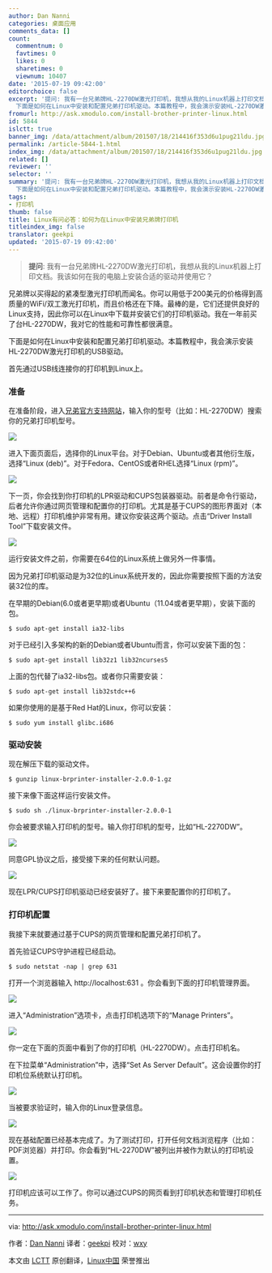 ```yaml
---
author: Dan Nanni
categories: 桌面应用
comments_data: []
count:
  commentnum: 0
  favtimes: 0
  likes: 0
  sharetimes: 0
  viewnum: 10407
date: '2015-07-19 09:42:00'
editorchoice: false
excerpt: '提问: 我有一台兄弟牌HL-2270DW激光打印机，我想从我的Linux机器上打印文档。我该如何在我的电脑上安装合适的驱动并使用它？  兄弟牌以买得起的紧凑型激光打印机而闻名。你可以用低于200美元的价格得到高质量的WiFi/双工激光打印机，而且价格还在下降。最棒的是，它们还提供良好的Linux支持，因此你可以在Linux中下载并安装它们的打印机驱动。我在一年前买了台HL-2270DW，我对它的性能和可靠性都很满意。
  下面是如何在Linux中安装和配置兄弟打印机驱动。本篇教程中，我会演示安装HL-2270DW激光打印机的USB驱动。 首先通过USB线连接你的打'
fromurl: http://ask.xmodulo.com/install-brother-printer-linux.html
id: 5844
islctt: true
banner_img: /data/attachment/album/201507/18/214416f353d6u1pug21ldu.jpg
permalink: /article-5844-1.html
index_img: /data/attachment/album/201507/18/214416f353d6u1pug21ldu.jpg.thumb.jpg
related: []
reviewer: ''
selector: ''
summary: '提问: 我有一台兄弟牌HL-2270DW激光打印机，我想从我的Linux机器上打印文档。我该如何在我的电脑上安装合适的驱动并使用它？  兄弟牌以买得起的紧凑型激光打印机而闻名。你可以用低于200美元的价格得到高质量的WiFi/双工激光打印机，而且价格还在下降。最棒的是，它们还提供良好的Linux支持，因此你可以在Linux中下载并安装它们的打印机驱动。我在一年前买了台HL-2270DW，我对它的性能和可靠性都很满意。
  下面是如何在Linux中安装和配置兄弟打印机驱动。本篇教程中，我会演示安装HL-2270DW激光打印机的USB驱动。 首先通过USB线连接你的打'
tags:
- 打印机
thumb: false
title: Linux有问必答：如何为在Linux中安装兄弟牌打印机
titleindex_img: false
translator: geekpi
updated: '2015-07-19 09:42:00'
---
```



> 
> **提问**: 我有一台兄弟牌HL-2270DW激光打印机，我想从我的Linux机器上打印文档。我该如何在我的电脑上安装合适的驱动并使用它？
> 
> 
> 


兄弟牌以买得起的紧凑型激光打印机而闻名。你可以用低于200美元的价格得到高质量的WiFi/双工激光打印机，而且价格还在下降。最棒的是，它们还提供良好的Linux支持，因此你可以在Linux中下载并安装它们的打印机驱动。我在一年前买了台HL-2270DW，我对它的性能和可靠性都很满意。


下面是如何在Linux中安装和配置兄弟打印机驱动。本篇教程中，我会演示安装HL-2270DW激光打印机的USB驱动。


首先通过USB线连接你的打印机到Linux上。


### 准备


在准备阶段，进入[兄弟官方支持网站](http://support.brother.com/)，输入你的型号（比如：HL-2270DW）搜索你的兄弟打印机型号。


![](/data/attachment/album/201507/18/214416f353d6u1pug21ldu.jpg)


进入下面页面后，选择你的Linux平台。对于Debian、Ubuntu或者其他衍生版，选择“Linux (deb)”。对于Fedora、CentOS或者RHEL选择“Linux (rpm)”。


![](/data/attachment/album/201507/18/214418dacjtrtdvjlgtgtg.jpg)


下一页，你会找到你打印机的LPR驱动和CUPS包装器驱动。前者是命令行驱动，后者允许你通过网页管理和配置你的打印机。尤其是基于CUPS的图形界面对（本地、远程）打印机维护非常有用。建议你安装这两个驱动。点击“Driver Install Tool”下载安装文件。


![](/data/attachment/album/201507/18/214423le9bq5iwjes1kzag.jpg)


运行安装文件之前，你需要在64位的Linux系统上做另外一件事情。


因为兄弟打印机驱动是为32位的Linux系统开发的，因此你需要按照下面的方法安装32位的库。


在早期的Debian(6.0或者更早期)或者Ubuntu（11.04或者更早期），安装下面的包。



```
$ sudo apt-get install ia32-libs

```

对于已经引入多架构的新的Debian或者Ubuntu而言，你可以安装下面的包：



```
$ sudo apt-get install lib32z1 lib32ncurses5

```

上面的包代替了ia32-libs包。或者你只需要安装：



```
$ sudo apt-get install lib32stdc++6

```

如果你使用的是基于Red Hat的Linux，你可以安装：



```
$ sudo yum install glibc.i686 

```

### 驱动安装


现在解压下载的驱动文件。



```
$ gunzip linux-brprinter-installer-2.0.0-1.gz

```

接下来像下面这样运行安装文件。



```
$ sudo sh ./linux-brprinter-installer-2.0.0-1

```

你会被要求输入打印机的型号。输入你打印机的型号，比如“HL-2270DW”。


![](/data/attachment/album/201507/18/214428ekw9kzdm0vmdkxd9.jpg)


同意GPL协议之后，接受接下来的任何默认问题。


![](/data/attachment/album/201507/18/214436p5xd12dxkkr5rr1v.jpg)


现在LPR/CUPS打印机驱动已经安装好了。接下来要配置你的打印机了。


### 打印机配置


我接下来就要通过基于CUPS的网页管理和配置兄弟打印机了。


首先验证CUPS守护进程已经启动。



```
$ sudo netstat -nap | grep 631

```

打开一个浏览器输入 http://localhost:631 。你会看到下面的打印机管理界面。


![](/data/attachment/album/201507/18/214441kaes6af4hflh632z.jpg)


进入“Administration”选项卡，点击打印机选项下的“Manage Printers”。


![](/data/attachment/album/201507/18/214448dpvz2f8qwikzfqvq.jpg)


你一定在下面的页面中看到了你的打印机（HL-2270DW）。点击打印机名。


在下拉菜单“Administration”中，选择“Set As Server Default”。这会设置你的打印机位系统默认打印机。


![](/data/attachment/album/201507/18/214457dcpb4echer0rrpde.jpg)


当被要求验证时，输入你的Linux登录信息。


![](/data/attachment/album/201507/18/214502g7adgfqqmtgsszn0.jpg)


现在基础配置已经基本完成了。为了测试打印，打开任何文档浏览程序（比如：PDF浏览器）并打印。你会看到“HL-2270DW”被列出并被作为默认的打印机设置。


![](/data/attachment/album/201507/18/214504ux5x9rlrrluwlg9x.jpg)


打印机应该可以工作了。你可以通过CUPS的网页看到打印机状态和管理打印机任务。




---


via: <http://ask.xmodulo.com/install-brother-printer-linux.html>


作者：[Dan Nanni](http://ask.xmodulo.com/author/nanni) 译者：[geekpi](https://github.com/geekpi) 校对：[wxy](https://github.com/wxy)


本文由 [LCTT](https://github.com/LCTT/TranslateProject) 原创翻译，[Linux中国](https://linux.cn/) 荣誉推出